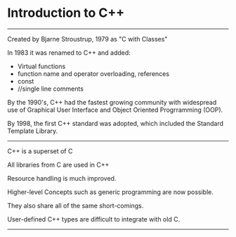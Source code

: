 # Introduction to C++

---

Created by Bjarne Stroustrup, 1979 as "C with Classes"

In 1983 it was renamed to C++ and added:

* Virtual functions
* function name and operator overloading,  references
* const
* //single line comments

By the 1990's, C++ had the fastest growing community with widespread use of Graphical User Interface and Object Oriented Progrramming \(OOP\).

By 1998, the first C++ standard was adopted, which included the Standard Template Library.

---

C++ is a superset of C

All libraries from C are used in C++

Resource handling is much improved.

Higher-level Concepts such as generic programming are now possible.

They also share all of the same short-comings.

User-defined C++ types are difficult to integrate with old C.

---

